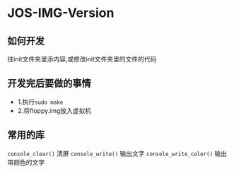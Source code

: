 # JOS-IMG-Version
## 如何开发
往init文件夹里添内容,或修改init文件夹里的文件的代码
## 开发完后要做的事情
- 1.执行<code>sudo make</code>
- 2.将floppy.img放入虚拟机
## 常用的库
<code>console_clear()</code> 清屏
<code>console_write()</code> 输出文字
<code>console_write_color()</code> 输出带颜色的文字
